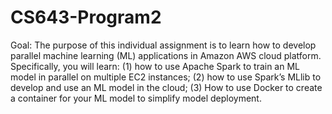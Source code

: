 # CS643-Program2

Goal: The purpose of this individual assignment is to learn how to develop parallel machine learning (ML) 
applications in Amazon AWS cloud platform. Specifically, you will learn: (1) how to use Apache Spark to 
train an ML model in parallel on multiple EC2 instances; (2) how to use Spark’s MLlib to develop and use 
an ML model in the cloud; (3) How to use Docker to create a container for your ML model to simplify 
model deployment.

